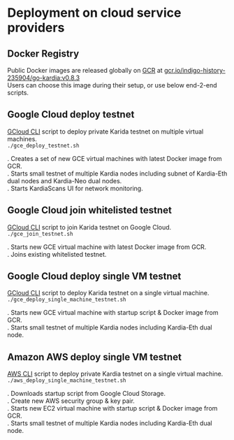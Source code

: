 # Deployment on cloud service providers

## Docker Registry 
Public Docker images are released globally on [GCR](https://cloud.google.com/container-registry/) at [gcr.io/indigo-history-235904/go-kardia:v0.8.3](http://gcr.io/indigo-history-235904/go-kardia:v0.8.3)  
Users can choose this image during their setup, or use below end-2-end scripts.

## Google Cloud deploy testnet
 [GCloud CLI](https://cloud.google.com/sdk/gcloud/) script to deploy private Karida testnet on multiple virtual machines.  
  `./gce_deploy_testnet.sh`

   . Creates a set of new GCE virtual machines with latest Docker image from GCR.   
   . Starts small testnet of multiple Kardia nodes including subnet of Kardia-Eth dual nodes and Kardia-Neo dual nodes.  
   . Starts KardiaScans UI for network monitoring.

## Google Cloud join whitelisted testnet   
  [GCloud CLI](https://cloud.google.com/sdk/gcloud/) script to join Karida testnet on Google Cloud.  
  `./gce_join_testnet.sh`
   
   . Starts new GCE virtual machine with latest Docker image from GCR.   
   . Joins existing whitelisted testnet. 


## Google Cloud deploy single VM testnet
 [GCloud CLI](https://cloud.google.com/sdk/gcloud/) script to deploy Karida testnet on a single virtual machine.   
  `./gce_deploy_single_machine_testnet.sh`
  
   . Starts new GCE virtual machine with startup script & Docker image from GCR.   
   . Starts small testnet of multiple Kardia nodes including Kardia-Eth dual node.  

## Amazon AWS deploy single VM testnet
[AWS CLI](https://aws.amazon.com/cli/) script to deploy private Kardia testnet on a single virtual machine.   
  `./aws_deploy_single_machine_testnet.sh`

   . Downloads startup script from Google Cloud Storage.  
   . Create new AWS security group & key pair.  
   . Starts new EC2 virtual machine with startup script & Docker image from GCR.   
   . Starts small testnet of multiple Kardia nodes including Kardia-Eth dual node.  
